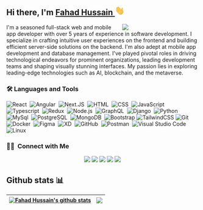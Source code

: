 <h2> Hi there, I'm <a class="heading-link" href="#hi-there-im-fahad-hussain">Fahad Hussain </a><img src="https://raw.githubusercontent.com/ABSphreak/ABSphreak/master/gifs/Hi.gif" height="25px"></h2>

<img align="right" src="https://camo.githubusercontent.com/97d0c0c4209208d8ec9573c7e213e05872a9f59b703868647b559b77af601cc6/68747470733a2f2f692e70696e696d672e636f6d2f6f726967696e616c732f65382f66342f35332f65386634353334363961336563393765636433353464663436356437333931332e676966" width='200'/> 

I'm a seasoned full-stack web and mobile app developer with over 5 years of experience in software development. I specialize in crafting intuitive user experiences on the frontend and building efficient server-side solutions on the backend. I'm also adept at mobile app development and database management. I've played pivotal roles in driving technological endeavors for prominent organizations, leading development teams and shaping visually stunning interfaces. My passion lies in exploring leading-edge technologies such as AI, blockchain, and the metaverse.

### 🛠 Languages and Tools

![React](https://img.shields.io/badge/-React-05122A?style=flat&logo=react)&nbsp;
![Angular](https://img.shields.io/badge/-Angular-05122A?style=flat&logo=angular&logoColor=dd1b16)&nbsp;
![Next.JS](https://img.shields.io/badge/next.js-000000?style=flat&logo=nextdotjs&logoColor=white)&nbsp;
![HTML](https://img.shields.io/badge/-HTML-05122A?style=flat&logo=HTML5)&nbsp;
![CSS](https://img.shields.io/badge/-CSS-05122A?style=flat&logo=CSS3&logoColor=1572B6)&nbsp;
![JavaScript](https://img.shields.io/badge/-JavaScript-05122A?style=flat&logo=javascript)&nbsp;
![Typescript](https://img.shields.io/badge/-Typescript-05122A?style=flat&logo=typescript)&nbsp;
![Redux](https://img.shields.io/badge/-Redux-05122A?style=flat&logo=redux)&nbsp;
![Node.js](https://img.shields.io/badge/-Node.js-05122A?style=flat&logo=node.js)&nbsp;
![GraphQL](https://img.shields.io/badge/-GraphQL-05122A?style=flat&logo=graphql)&nbsp;
![Django](https://img.shields.io/badge/-Django-05122A?style=flat&logo=django&logoColor=092E20)&nbsp;
![Python](https://img.shields.io/badge/-Python-05122A?style=flat&logo=python)&nbsp;
![MySql](https://img.shields.io/badge/-MySQL-05122A?style=flat&logo=mysql)&nbsp;
![PostgreSQL](https://img.shields.io/badge/-PostgreSQL-05122A?style=flat&logo=postgresql)&nbsp;
![MongoDB](https://img.shields.io/badge/-MongoDB-05122A?style=flat&logo=mongodb)&nbsp;
![Bootstrap](https://img.shields.io/badge/-Bootstrap-05122A?style=flat&logo=bootstrap&logoColor=563D7C)
![TailwindCSS](https://img.shields.io/badge/-TailwindCSS-05122A?style=flat&logo=tailwindcss)
![Git](https://img.shields.io/badge/-Git-05122A?style=flat&logo=git)&nbsp;
![Docker](https://img.shields.io/badge/-Docker-05122A?style=flat&logo=docker)&nbsp;
![Figma](https://img.shields.io/badge/-Figma-05122A?style=flat&logo=figma)&nbsp;
![XD](https://img.shields.io/badge/-AdobeXD-05122A?style=flat&logo=adobexd)&nbsp;
![GitHub](https://img.shields.io/badge/-GitHub-05122A?style=flat&logo=github)&nbsp;
![Postman](https://img.shields.io/badge/-Postman-05122A?style=flat&logo=postman)&nbsp;
![Visual Studio Code](https://img.shields.io/badge/-Visual%20Studio%20Code-05122A?style=flat&logo=visual-studio-code&logoColor=007ACC)&nbsp;
![Linux](https://img.shields.io/badge/-Linux-05122A?style=flat&logo=linux)&nbsp;

### 🤝🏻 &nbsp;Connect with Me

<p align="center">
<a href="https://linkedin.com/in/fahadhussain-connect"><img src="https://img.shields.io/badge/-Fahad%20Hussain-0077B5?style=flat&logo=Linkedin&logoColor=white"/></a>
<a href="https://facebook.com/fahad.hussain.90"><img src="https://img.shields.io/badge/-@fahad.hussain.90-1877F2?style=flat&logo=Facebook&logoColor=white"/></a>
<a href="https://twitter.com/FahadHussain2"><img src="https://img.shields.io/badge/-@FahadHussain2-BD081C?style=flat&logo=Pinterest&logoColor=white"/></a>
<a href="https://discordapp.com/users/fahadhussain368"><img src="https://img.shields.io/badge/-@fahadhussain368-BD081C?style=flat&logo=Discord&logoColor=white"/></a>
<a href="https://www.behance.net/fahad-hussain"><img src="https://img.shields.io/badge/-@fahadhussain-1769FF?style=flat&logo=Behance&logoColor=white"/></a>
</p>


## Github stats 📊

| <a href="https://github.com/fahadhussain2/github-readme-stats"><img align="center" src="https://github-readme-stats.vercel.app/api?username=fahadhussain2&show_icons=true&include_all_commits=true&theme=buefy&hide_border=true" alt="Fahad Hussain's github stats" /></a> | <a href="https://github.com/anuraghazra/github-readme-stats"><img align="center" src="https://github-readme-stats.vercel.app/api/top-langs/?username=fahadhussain2&layout=compact&theme=buefy&hide_border=true" /></a> |
| ------------- | ------------- |


<!--
**fahadhussain2/fahadhussain2** is a ✨ _special_ ✨ repository because its `README.md` (this file) appears on your GitHub profile.

Here are some ideas to get you started:

- 🔭 I’m currently working on ...
- 🌱 I’m currently learning ...
- 👯 I’m looking to collaborate on ...
- 🤔 I’m looking for help with ...
- 💬 Ask me about ...
- 📫 How to reach me: ...
- 😄 Pronouns: ...
- ⚡ Fun fact: ...
-->
